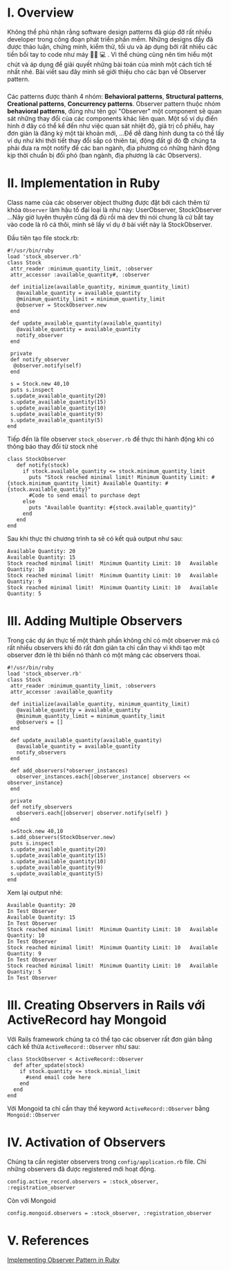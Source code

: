 # I. Overview
Không thể phủ nhận rằng software design patterns đã giúp đỡ rất nhiều developer trong công đoạn phát triển phần mềm.  Những designs đấy đã được thảo luận, chứng minh, kiểm thử, tối ưu và áp dụng bởi rất nhiều các tiền bối tay to code như máy :male_detective: :computer:  . Vì thể chúng cũng nên tìm hiểu một chút và áp dụng để giải quyết những bài toán của mình một cách tích tế nhất nhé. Bài viết sau đây mình sẽ giới thiệu cho các bạn về Observer pattern.
### 
Các patterns được thành 4 nhóm: **Behavioral patterns**, **Structural patterns**, **Creational patterns**, **Concurrency patterns**. Observer pattern thuộc nhóm **behavioral patterns**, đúng như tên gọi "Observer" một component sẽ quan sát những thay đổi của các components khác liên quan. Một số ví dụ điển hình ở đây có thể kể đến như việc quan sát nhiệt độ, giá trị cổ phiếu, hay đơn giản là đăng ký một tài khoản mới, ...Để dễ dàng hình dung ta có thể lấy ví dụ như khi thời tiết thay đổi sắp có thiên tai, động đất gì đó :fearful: chúng ta phải đưa ra một notify để các ban ngành, địa phương có những hành động kịp thời chuẩn bị đối phó (ban ngành, địa phương là các Observers). 

# II. Implementation in Ruby

Class name của các observer object thường được đặt bởi cách thêm từ khóa `Observer` làm hậu tố đại loại là như này: UserObserver, StockObserver ...Nãy giờ luyên thuyên cũng đã đủ rồi mà dev thì nói chung là cứ bắt tay vào code là rõ cả thôi, mình sẽ lấy ví dụ ở bài viết này là StockObserver. 

Đầu tiên tạo file stock.rb: 
```
#!/usr/bin/ruby
load 'stock_observer.rb'
class Stock
 attr_reader :minimum_quantity_limit, :observer
 attr_accessor :available_quantity#, :observer
 
 def initialize(available_quantity, minimum_quantity_limit)
   @available_quantity = available_quantity
   @minimum_quantity_limit = minimum_quantity_limit
   @observer = StockObserver.new
 end
 
 def update_available_quantity(available_quantity)
   @available_quantity = available_quantity
   notify_observer
 end
 
 private
 def notify_observer
  @observer.notify(self)
 end
 
 s = Stock.new 40,10
 puts s.inspect
 s.update_available_quantity(20)
 s.update_available_quantity(15)
 s.update_available_quantity(10)
 s.update_available_quantity(9)
 s.update_available_quantity(5)
end
```

Tiếp đến là file observer `stock_observer.rb` để thực thi hành động khi có thông báo thay đổi từ stock nhé
```
class StockObserver
   def notify(stock)
     if stock.available_quantity <= stock.minimum_quantity_limit
       puts "Stock reached minimal limit! Minimum Quantity Limit: #{stock.minimum_quantity_limit} Available Quantity: #{stock.available_quantity}"
       #Code to send email to purchase dept
     else
       puts "Available Quantity: #{stock.available_quantity}"
     end
   end
end
```
Sau khi thực thi chương trình ta sẽ có kết quả output như sau: 
```
Available Quantity: 20
Available Quantity: 15
Stock reached minimal limit!  Minimum Quantity Limit: 10   Available Quantity: 10
Stock reached minimal limit!  Minimum Quantity Limit: 10   Available Quantity: 9
Stock reached minimal limit!  Minimum Quantity Limit: 10   Available Quantity: 5
```

# III. Adding Multiple Observers
Trong các dự án thực tế một thành phần không chỉ có một observer mà có rất nhiều observers khi đó rất đơn giản ta chỉ cần thay vì khởi tạo một observer đơn lẻ thì biến nó thành có một mảng các observers thoai.
```
#!/usr/bin/ruby
load 'stock_observer.rb'
class Stock
 attr_reader :minimum_quantity_limit, :observers
 attr_accessor :available_quantity
 
 def initialize(available_quantity, minimum_quantity_limit)
   @available_quantity = available_quantity
   @minimum_quantity_limit = minimum_quantity_limit
   @observers = []
 end
 
 def update_available_quantity(available_quantity)
   @available_quantity = available_quantity
   notify_observers
 end
 
 def add_observers(*observer_instances)
   observer_instances.each{|observer_instance| observers << observer_instance}
 end
 
 private
 def notify_observers
   observers.each{|observer| observer.notify(self) }
 end
 
 s=Stock.new 40,10
 s.add_observers(StockObserver.new)
 puts s.inspect
 s.update_available_quantity(20)
 s.update_available_quantity(15)
 s.update_available_quantity(10)
 s.update_available_quantity(9)
 s.update_available_quantity(5)
end
```
Xem lại output nhé: 
```
Available Quantity: 20
In Test Observer
Available Quantity: 15
In Test Observer
Stock reached minimal limit!  Minimum Quantity Limit: 10   Available Quantity: 10
In Test Observer
Stock reached minimal limit!  Minimum Quantity Limit: 10   Available Quantity: 9
In Test Observer
Stock reached minimal limit!  Minimum Quantity Limit: 10   Available Quantity: 5
In Test Observer
```

# III. Creating Observers in Rails với ActiveRecord hay Mongoid
Với Rails framework chúng ta có thể tạo các observer rất đơn giản bằng cách kế thừa `ActiveRecord::Observer` như sau:
```
class StockObserver < ActiveRecord::Observer
  def after_update(stock)
    if stock.quantity <= stock.minial_limit
      #send email code here
    end    
  end
end
```
Với Mongoid ta chỉ cần thay thế keyword `ActiveRecord::Observer` bằng `Mongoid::Observer`

# IV. Activation of Observers
Chúng ta cần register observers trong `config/application.rb` file. Chỉ những observers đã được registered mới hoạt động.
```
config.active_record.observers = :stock_observer, :registration_observer
```
Còn với Mongoid 
```
config.mongoid.observers = :stock_observer, :registration_observer
```

# V. References
[Implementing Observer Pattern in Ruby](https://vteams.com/blog/implementing-observer-pattern-in-ruby/)